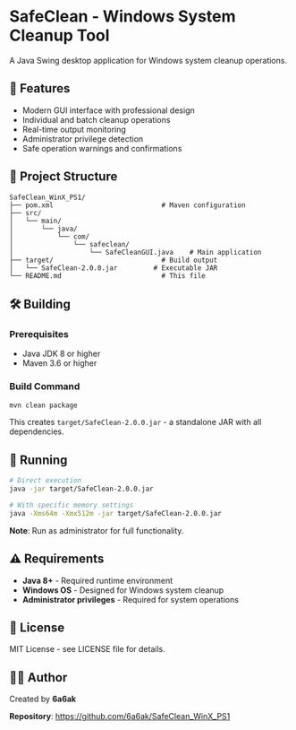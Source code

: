 # SafeClean - Windows System Cleanup Tool

A Java Swing desktop application for Windows system cleanup operations.

## 🚀 Features

- Modern GUI interface with professional design
- Individual and batch cleanup operations
- Real-time output monitoring
- Administrator privilege detection
- Safe operation warnings and confirmations

## 📁 Project Structure

```
SafeClean_WinX_PS1/
├── pom.xml                           # Maven configuration
├── src/
│   └── main/
│       └── java/
│           └── com/
│               └── safeclean/
│                   └── SafeCleanGUI.java    # Main application
├── target/                           # Build output
│   └── SafeClean-2.0.0.jar         # Executable JAR
└── README.md                         # This file
```

## 🛠️ Building

### Prerequisites
- Java JDK 8 or higher
- Maven 3.6 or higher

### Build Command
```bash
mvn clean package
```

This creates `target/SafeClean-2.0.0.jar` - a standalone JAR with all dependencies.

## 🏃 Running

```bash
# Direct execution
java -jar target/SafeClean-2.0.0.jar

# With specific memory settings
java -Xms64m -Xmx512m -jar target/SafeClean-2.0.0.jar
```

**Note**: Run as administrator for full functionality.

## ⚠️ Requirements

- **Java 8+** - Required runtime environment
- **Windows OS** - Designed for Windows system cleanup
- **Administrator privileges** - Required for system operations

## 📄 License

MIT License - see LICENSE file for details.

## 👨‍💻 Author

Created by **6a6ak**

**Repository**: https://github.com/6a6ak/SafeClean_WinX_PS1
